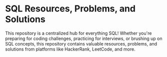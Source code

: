 # SQL Resources, Problems, and Solutions  

This repository is a centralized hub for everything SQL! Whether you're preparing for coding challenges, practicing for interviews, or brushing up on SQL concepts, this repository contains valuable resources, problems, and solutions from platforms like HackerRank, LeetCode, and more.  
